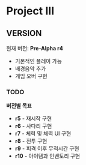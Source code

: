 # Project III
## VERSION
현재 버전: **Pre-Alpha r4**
 * 기본적인 플레이 가능
 * 배경음악 추가
 * 게임 오버 구현
### TODO
**버전별 목표**
 * **r5** - 재시작 구현
 * **r6** - 사다리 구현
 * **r7** - 체력 및 체력 UI 구현
 * **r8** - 전투 구현
 * **r9** - 피격 이후 무적시간 구현
 * **r10** - 아이템과 인벤토리 구현

